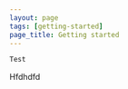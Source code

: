 ```yaml
---
layout: page
tags: [getting-started]
page_title: Getting started
---
```


~~~~~~~~ bash
Test
~~~~~~~~
Hfdhdfd